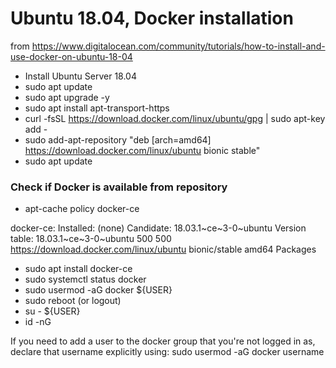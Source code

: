 # Ubuntu 18.04, Docker installation
from https://www.digitalocean.com/community/tutorials/how-to-install-and-use-docker-on-ubuntu-18-04

  - Install Ubuntu Server 18.04
  - sudo apt update
  - sudo apt upgrade -y
  - sudo apt install apt-transport-https
  - curl -fsSL https://download.docker.com/linux/ubuntu/gpg | sudo apt-key add -
  - sudo add-apt-repository "deb [arch=amd64] https://download.docker.com/linux/ubuntu bionic stable"
  - sudo apt update

###  Check if Docker is available from repository

  - apt-cache policy docker-ce

  docker-ce:
    Installed: (none)
    Candidate: 18.03.1~ce~3-0~ubuntu
    Version table:
       18.03.1\~ce\~3\-0\~ubuntu 500
          500 https://download.docker.com/linux/ubuntu bionic/stable amd64 Packages

  - sudo apt install docker-ce
  - sudo systemctl status docker
  - sudo usermod -aG docker ${USER}
  - sudo reboot (or logout)
  - su - ${USER}
  - id -nG

  If you need to add a user to the docker group that you're not logged in as, declare that username explicitly using: sudo usermod -aG docker username
